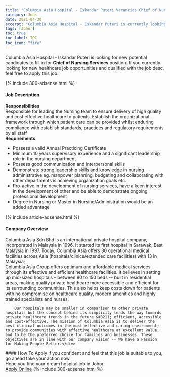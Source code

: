 ```yaml
---
title: "Columbia Asia Hospital - Iskandar Puteri Vacancies Chief of Nursing Services" 
category: Jobs 
date: 2021-04-30 
excerpt: "Columbia Asia Hospital - Iskandar Puteri is currently looking for suitable person to fill in the Chief of Nursing Services which positioned at Johor" 
tags: [Johor] 
toc: true 
toc_label: TOC 
toc_icon: "fire" 
--- 
```


<p>Columbia Asia Hospital - Iskandar Puteri is looking for new potential candidates to fill in for <b>Chief of Nursing Services</b> position. If you currently looking for new healthcare job opportunities and qualified with the job desc, feel free to apply this job.
</p>{% include 300-adsense.html %} 
<div><div><h4>Job Description</h4></div><div><div><span><div><div><b>Responsibilities</b></div><div>Responsible for leading the Nursing team to ensure delivery of high quality and cost effective healthcare to patients. Establish the organizational framework through which patient care can be provided whilst enduring compliance with establish standards, practices and regulatory requirements by all staff</div><div><strong>Requirements</strong></div><ul><li>Possess a valid Annual Practicing Certificate</li><li>Minimum 10 years supervisory experience and a significant leadership role in the nursing department</li><li>Possess good communication and interpersonal skills</li><li>Demonstrate strong leadership skills and knowledge in nursing administrative eg. manpower planning, budgeting and collaborating with other departments is achieving organization goals etc.</li><li>Pro-active in the development of nursing services, have a keen interest in the development of other and be able to demonstrate ongoing professional development</li><li>Degree in Nursing or Master in Nursing/Administration would be an added advantage</li></ul></div></span></div></div></div> 
{% include article-adsense.html %} 
<div><div><h4>Company Overview</h4></div><div><div><span><div><div>
<div>
<div>
			Columbia Asia Sdn Bhd is an international private hospital company, incorporated in Malaysia in 1996. It started its first hospital in Sarawak, East Malaysia in 1997. Today, Columbia Asia offers 30 operational medical facilities across Asia (hospitals/clinics/extended care facilities) with 13 in Malaysia;</div>
<div>
			Columbia Asia Group offers optimum and affordable medical services through its effective and efficient healthcare facilities. It believes in setting up mid-sized hospitals &#8211; between 80 to 150 beds -- built in residential areas, making quality private healthcare more accessible and efficient for its surrounding communities. This also helps keep costs down for patients with no compromise on healthcare quality, modern amenities and highly trained specialists and nurses.</div>
		
		Our hospitals may be smaller in comparison to other private hospitals but the concept behind its simplicity leads the way towards private healthcare trends in the future &#8211; efficient, accessible and cost-effective. The mission of Columbia Asia is to deliver the best clinical outcomes in the most effective and caring environment; to provide communities with effective healthcare at excellent value; and to be the preferred choice for families and businesses. These objectives are in line with our company vision -- We have a Passion for Making People Better.</div>
</div></div></span></div></div></div> 
#### How To Apply 
If you confident and feel that this job is suitable to you, go ahead take your action now. <br/> 
Hope you find your dream hospital job in Johor. <br/> 
<a href="https://www.jobstreet.com.my/en/job/chief-of-nursing-services-4549689?jobId=jobstreet-my-job-4549689" class="btn btn--warning" target="_blank" rel="nofollow noopenner">Apply Online</a> 
{% include 300-adsense.html %} 
